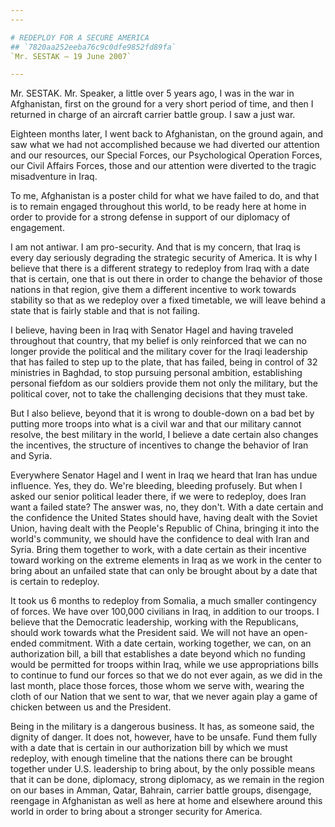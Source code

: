```yaml
---
---

# REDEPLOY FOR A SECURE AMERICA
## `7820aa252eeba76c9c0dfe9852fd89fa`
`Mr. SESTAK — 19 June 2007`

---
```



Mr. SESTAK. Mr. Speaker, a little over 5 years ago, I was in the war 
in Afghanistan, first on the ground for a very short period of time, 
and then I returned in charge of an aircraft carrier battle group. I 
saw a just war.

Eighteen months later, I went back to Afghanistan, on the ground 
again, and saw what we had not accomplished because we had diverted our 
attention and our resources, our Special Forces, our Psychological 
Operation Forces, our Civil Affairs Forces, those and our attention 
were diverted to the tragic misadventure in Iraq.

To me, Afghanistan is a poster child for what we have failed to do, 
and that is to remain engaged throughout this world, to be ready here 
at home in order to provide for a strong defense in support of our 
diplomacy of engagement.

I am not antiwar. I am pro-security. And that is my concern, that 
Iraq is every day seriously degrading the strategic security of 
America. It is why I believe that there is a different strategy to 
redeploy from Iraq with a date that is certain, one that is out there 
in order to change the behavior of those nations in that region, give 
them a different incentive to work towards stability so that as we 
redeploy over a fixed timetable, we will leave behind a state that is 
fairly stable and that is not failing.

I believe, having been in Iraq with Senator Hagel and having traveled 
throughout that country, that my belief is only reinforced that we can 
no longer provide the political and the military cover for the Iraqi 
leadership that has failed to step up to the plate, that has failed, 
being in control of 32 ministries in Baghdad, to stop pursuing personal 
ambition, establishing personal fiefdom as our soldiers provide them 
not only the military, but the political cover, not to take the 
challenging decisions that they must take.

But I also believe, beyond that it is wrong to double-down on a bad 
bet by putting more troops into what is a civil war and that our 
military cannot resolve, the best military in the world, I believe a 
date certain also changes the incentives, the structure of incentives 
to change the behavior of Iran and Syria.

Everywhere Senator Hagel and I went in Iraq we heard that Iran has 
undue influence. Yes, they do. We're bleeding, bleeding profusely. But 
when I asked our senior political leader there, if we were to redeploy, 
does Iran want a failed state? The answer was, no, they don't. With a 
date certain and the confidence the United States should have, having 
dealt with the Soviet Union, having dealt with the People's Republic of 
China, bringing it into the world's community, we should have the 
confidence to deal with Iran and Syria. Bring them together to work, 
with a date certain as their incentive toward working on the extreme 
elements in Iraq as we work in the center to bring about an unfailed 
state that can only be brought about by a date that is certain to 
redeploy.

It took us 6 months to redeploy from Somalia, a much smaller 
contingency of forces. We have over 100,000 civilians in Iraq, in 
addition to our troops. I believe that the Democratic leadership, 
working with the Republicans, should work towards what the President 
said. We will not have an open-ended commitment. With a date certain, 
working together, we can, on an authorization bill, a bill that 
establishes a date beyond which no funding would be permitted for 
troops within Iraq, while we use appropriations bills to continue to 
fund our forces so that we do not ever again, as we did in the last 
month, place those forces, those whom we serve with, wearing the cloth 
of our Nation that we sent to war, that we never again play a game of 
chicken between us and the President.

Being in the military is a dangerous business. It has, as someone 
said, the dignity of danger. It does not, however, have to be unsafe. 
Fund them fully with a date that is certain in our authorization bill 
by which we must redeploy, with enough timeline that the nations there 
can be brought together under U.S. leadership to bring about, by the 
only possible means that it can be done, diplomacy, strong diplomacy, 
as we remain in the region on our bases in Amman, Qatar, Bahrain, 
carrier battle groups, disengage, reengage in Afghanistan as well as 
here at home and elsewhere around this world in order to bring about a 
stronger security for America.
